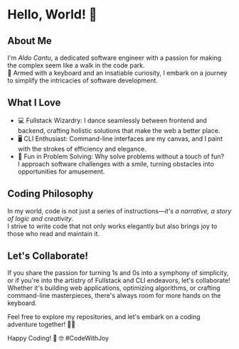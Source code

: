 # Hello, World! 👋
## About Me
I'm *Aldo Cantu*, a dedicated software engineer with a passion for making the complex seem like a walk in the code park.<br> 
🚀 Armed with a keyboard and an insatiable curiosity, I embark on a journey to simplify the intricacies of software development.

## What I Love
- 💻 Fullstack Wizardry: I dance seamlessly between frontend and backend, crafting holistic solutions that make the web a better place.
- 🖥️ CLI Enthusiast: Command-line interfaces are my canvas, and I paint with the strokes of efficiency and elegance.
- 🎉 Fun in Problem Solving: Why solve problems without a touch of fun?<br>
      I approach software challenges with a smile, turning obstacles into opportunities for amusement.

## Coding Philosophy
In my world, code is not just a series of instructions—*it's a narrative, a story of logic and creativity*.
<br>I strive to write code that not only works elegantly but also brings joy to those who read and maintain it.

## Let's Collaborate!
If you share the passion for turning 1s and 0s into a symphony of simplicity, or if you're into the artistry of Fullstack and CLI endeavors, let's collaborate!
<br>Whether it's building web applications, optimizing algorithms, or crafting command-line masterpieces, there's always room for more hands on the keyboard.

Feel free to explore my repositories, and let's embark on a coding adventure together! 🚀✨

Happy Coding! 🎉 🤓 #CodeWithJoy
<!---
Alt-u-can-do/Alt-u-can-do is a ✨ special ✨ repository because its `README.md` (this file) appears on your GitHub profile.
You can click the Preview link to take a look at your changes.
--->
